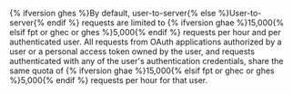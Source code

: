 {% ifversion ghes %}By default, user-to-server{% else %}User-to-server{% endif %} requests are limited to {% ifversion ghae %}15,000{% elsif fpt or ghec or ghes %}5,000{% endif %} requests per hour and per authenticated user. All requests from OAuth applications authorized by a user or a personal access token owned by the user, and requests authenticated with any of the user's authentication credentials, share the same quota of {% ifversion ghae %}15,000{% elsif fpt or ghec or ghes %}5,000{% endif %} requests per hour for that user.

